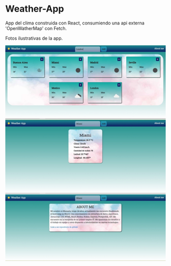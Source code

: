 # Weather-App
App del clima construida con React, consumiendo una api externa 'OpenWatherMap' con Fetch.

Fotos ilustrativas de la app.

![](images/image1.jpeg)
![](images/image2.jpeg)
![](images/image3.jpeg)

